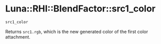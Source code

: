 # Luna::RHI::BlendFactor::src1_color

```c++
src1_color
```

Returns `src1.rgb`, which is the new generated color of the first color attachment. 


